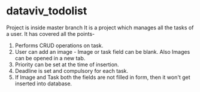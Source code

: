 # dataviv_todolist
Project is inside master branch
It is a project which manages all the tasks of a user.
It has covered all the points-
1. Performs CRUD operations on task.
2. User can add an image - 
Image or task field can be blank.
Also Images can be opened in a new tab.
3. Priority can be set at the time of insertion.
4. Deadline is set and compulsory for each task.
5. If Image and Task both the fields are not filled in form, then it won't get inserted into database.
